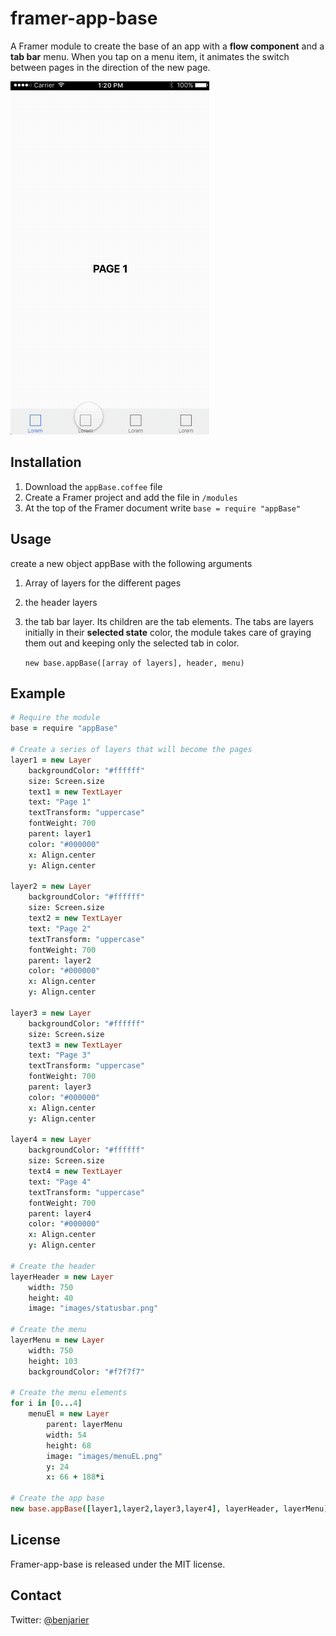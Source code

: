 # framer-app-base
A Framer module to create the base of an app with a **flow component** and a **tab bar** menu. When you tap on a menu item, it animates the switch between pages in the direction of the new page.

![framer-app-base demo ](docs/demo.gif)

## Installation
1. Download the `appBase.coffee` file
2. Create a Framer project and add the file in `/modules`
3. At the top of the Framer document write `base = require "appBase"`

## Usage
create a new object appBase with the following arguments
1. Array of layers for the different pages
2. the header layers
3. the tab bar layer. Its children are the tab elements. The tabs are layers initially in their **selected state** color, the module takes care of graying them out and keeping only the selected tab in color.

    `new base.appBase([array of layers], header, menu)`

## Example
```coffeescript
# Require the module
base = require "appBase"

# Create a series of layers that will become the pages
layer1 = new Layer
    backgroundColor: "#ffffff"
    size: Screen.size
    text1 = new TextLayer
    text: "Page 1"
    textTransform: "uppercase"
    fontWeight: 700
    parent: layer1
    color: "#000000"
    x: Align.center
    y: Align.center

layer2 = new Layer
    backgroundColor: "#ffffff"
    size: Screen.size
    text2 = new TextLayer
    text: "Page 2"
    textTransform: "uppercase"
    fontWeight: 700
    parent: layer2
    color: "#000000"
    x: Align.center
    y: Align.center

layer3 = new Layer
    backgroundColor: "#ffffff"
    size: Screen.size
    text3 = new TextLayer
    text: "Page 3"
    textTransform: "uppercase"
    fontWeight: 700
    parent: layer3
    color: "#000000"
    x: Align.center
    y: Align.center

layer4 = new Layer
    backgroundColor: "#ffffff"
    size: Screen.size
    text4 = new TextLayer
    text: "Page 4"
    textTransform: "uppercase"
    fontWeight: 700
    parent: layer4
    color: "#000000"
    x: Align.center
    y: Align.center

# Create the header
layerHeader = new Layer
    width: 750
    height: 40
    image: "images/statusbar.png"

# Create the menu
layerMenu = new Layer
    width: 750
    height: 103
    backgroundColor: "#f7f7f7"

# Create the menu elements
for i in [0...4]
    menuEl = new Layer
        parent: layerMenu
        width: 54
        height: 68
        image: "images/menuEL.png"
        y: 24
        x: 66 + 188*i

# Create the app base
new base.appBase([layer1,layer2,layer3,layer4], layerHeader, layerMenu)
```

## License
Framer-app-base is released under the MIT license.

## Contact
Twitter: [@benjarier](https://twitter.com/benjarier)
